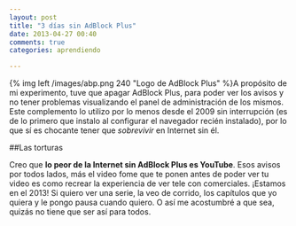 ```yaml
---
layout: post
title: "3 días sin AdBlock Plus"
date: 2013-04-27 00:40
comments: true
categories: aprendiendo

---
```


{% img left /images/abp.png 240 "Logo de AdBlock Plus" %}A propósito de mi experimento, tuve que apagar AdBlock Plus, para poder ver los avisos y no tener problemas visualizando el panel de administración de los mismos.
Este complemento lo utilizo por lo menos desde el 2009 sin interrupción (es de lo primero que instalo al configurar el navegador recién instalado), por lo que sí es chocante tener que _sobrevivir_ en Internet sin él.
<!--more-->

##Las torturas

Creo que **lo peor de la Internet sin AdBlock Plus es YouTube**. Esos avisos por todos lados, más el video fome que te ponen antes de poder ver tu video es como recrear la experiencia de ver tele con comerciales. ¡Estamos en el 2013! Si quiero ver una serie, la veo de corrido, los capítulos que yo quiera y le pongo pausa cuando quiero. O así me acostumbré a que sea, quizás no tiene que ser así para todos.

